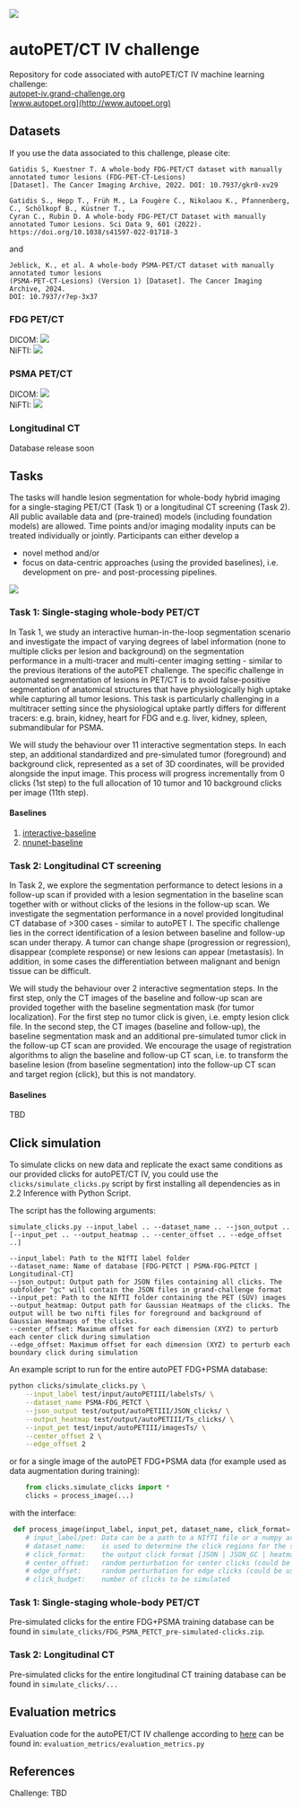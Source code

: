    ![](https://public.grand-challenge-user-content.org/b/807/autoPET-2025-banner-1_o53thn0.x20.jpeg)
   # autoPET/CT IV challenge
   Repository for code associated with autoPET/CT IV machine learning challenge: <br/> 
   [autopet-iv.grand-challenge.org](https://autopet-iv.grand-challenge.org/autopet-iv/) <br/>
   [www.autopet.org](http://www.autopet.org)
   
   ## Datasets				
   If you use the data associated to this challenge, please cite: <br/>
   
   ```
   Gatidis S, Kuestner T. A whole-body FDG-PET/CT dataset with manually annotated tumor lesions (FDG-PET-CT-Lesions) 
   [Dataset]. The Cancer Imaging Archive, 2022. DOI: 10.7937/gkr0-xv29

   Gatidis S., Hepp T., Früh M., La Fougère C., Nikolaou K., Pfannenberg, C., Schölkopf B., Küstner T., 
   Cyran C., Rubin D. A whole-body FDG-PET/CT Dataset with manually annotated Tumor Lesions. Sci Data 9, 601 (2022). 
   https://doi.org/10.1038/s41597-022-01718-3
   ```
   
   and
   <br/>
   
   ```
   Jeblick, K., et al. A whole-body PSMA-PET/CT dataset with manually annotated tumor lesions 
   (PSMA-PET-CT-Lesions) (Version 1) [Dataset]. The Cancer Imaging Archive, 2024.
   DOI: 10.7937/r7ep-3x37
   ```

### FDG PET/CT
DICOM: <a href="https://doi.org/10.7937/gkr0-xv29"><img src="https://img.shields.io/badge/DOI-10.7937%2Fgkr0--xv29-blue"></a>
<br/>
NiFTI: <a href="https://doi.org/10.57754/FDAT.wf9fy-txq84"><img src="https://img.shields.io/badge/DOI-10.57754%2FFDAT.wf9fy--txq84-blue"></a>
    
### PSMA PET/CT
DICOM:  <a href="https://doi.org/10.7937/r7ep-3x37 "><img src="https://img.shields.io/badge/DOI-10.7937%2Fr7ep--3x37-blue"></a>
<br/>
NiFTI: <a href="https://doi.org/10.57754/FDAT.6gjsg-zcg93"><img src="https://img.shields.io/badge/DOI-10.57754%2FFDAT.6gjsg--zcg93-blue"></a>

### Longitudinal CT
Database release soon

## Tasks
The tasks will handle lesion segmentation for whole-body hybrid imaging for a single-staging PET/CT (Task 1) or a longitudinal CT screening (Task 2). All public available data and (pre-trained) models (including foundation models) are allowed. Time points and/or imaging modality inputs can be treated individually or jointly. Participants can either develop a

- novel method and/or
- focus on data-centric approaches (using the provided baselines), i.e. development on pre- and post-processing pipelines.

![](https://public.grand-challenge-user-content.org/i/2025/03/23/53b754cd-e1d8-4b10-9bb7-f253acf14cc6.png)

### Task 1: Single-staging whole-body PET/CT
   
In Task 1, we study an interactive human-in-the-loop segmentation scenario and investigate the impact of varying degrees of label information (none to multiple clicks per lesion and background) on the segmentation performance in a multi-tracer and multi-center imaging setting - similar to the previous iterations of the autoPET challenge. The specific challenge in automated segmentation of lesions in PET/CT is to avoid false-positive segmentation of anatomical structures that have physiologically high uptake while capturing all tumor lesions. This task is particularly challenging in a multitracer setting since the physiological uptake partly differs for different tracers: e.g. brain, kidney, heart for FDG and e.g. liver, kidney, spleen, submandibular for PSMA.

We will study the behaviour over 11 interactive segmentation steps. In each step, an additional standardized and pre-simulated tumor (foreground) and background click, represented as a set of 3D coordinates, will be provided alongside the input image. This process will progress incrementally from 0 clicks (1st step) to the full allocation of 10 tumor and 10 background clicks per image (11th step). 

#### Baselines
1. [interactive-baseline](Task1/interactive-baseline/)
2. [nnunet-baseline](Task1/nnunet-baseline/)

### Task 2: Longitudinal CT screening
In Task 2, we explore the segmentation performance to detect lesions in a follow-up scan if provided with a lesion segmentation in the baseline scan together with or without clicks of the lesions in the follow-up scan. We investigate the segmentation performance in a novel provided longitudinal CT database of >300 cases - similar to autoPET I. The specific challenge lies in the correct identification of a lesion between baseline and follow-up scan under therapy. A tumor can change shape (progression or regression), disappear (complete response) or new lesions can appear (metastasis). In addition, in some cases the differentiation between malignant and benign tissue can be difficult.

We will study the behaviour over 2 interactive segmentation steps. In the first step, only the CT images of the baseline and follow-up scan are provided together with the baseline segmentation mask (for tumor localization). For the first step no tumor click is given, i.e. empty lesion click file. In the second step, the CT images (baseline and follow-up), the baseline segmentation mask and an additional pre-simulated tumor click in the follow-up CT scan are provided. We encourage the usage of registration algorithms to align the baseline and follow-up CT scan, i.e. to transform the baseline lesion (from baseline segmentation) into the follow-up CT scan and target region (click), but this is not mandatory.

#### Baselines
TBD

## Click simulation
To simulate clicks on new data and replicate the exact same conditions as our provided clicks for autoPET/CT IV, you could use the `clicks/simulate_clicks.py` script by first installing all dependencies as in 2.2 Inference with Python Script.

The script has the following arguments:

    simulate_clicks.py --input_label .. --dataset_name .. --json_output .. [--input_pet .. --output_heatmap .. --center_offset .. --edge_offset ..]

    --input_label: Path to the NIfTI label folder
    --dataset_name: Name of database [FDG-PETCT | PSMA-FDG-PETCT | Longitudinal-CT]
    --json_output: Output path for JSON files containing all clicks. The subfolder "gc" will contain the JSON files in grand-challenge format
    --input_pet: Path to the NIfTI folder containing the PET (SUV) images
    --output_heatmap: Output path for Gaussian Heatmaps of the clicks. The output will be two nifti files for foreground and background of Gaussian Heatmaps of the clicks.
    --center_offset: Maximum offset for each dimension (XYZ) to perturb each center click during simulation
    --edge_offset: Maximum offset for each dimension (XYZ) to perturb each boundary click during simulation

An example script to run for the entire autoPET FDG+PSMA database:

```bash
python clicks/simulate_clicks.py \
    --input_label test/input/autoPETIII/labelsTs/ \
    --dataset_name PSMA-FDG_PETCT \
    --json_output test/output/autoPETIII/JSON_clicks/ \
    --output_heatmap test/output/autoPETIII/Ts_clicks/ \
    --input_pet test/input/autoPETIII/imagesTs/ \
    --center_offset 2 \
    --edge_offset 2
```

or for a single image of the autoPET FDG+PSMA data (for example used as data augmentation during training):

```python
    from clicks.simulate_clicks import *
    clicks = process_image(...)
```

with the interface:
```python
 def process_image(input_label, input_pet, dataset_name, click_format='JSON', center_offset=None, edge_offset=None, click_budget=None):
    # input_label/pet: Data can be a path to a NIfTI file or a numpy array
    # dataset_name:    is used to determine the click regions for the specific database
    # click_format:    the output click format [JSON | JSON_GC | heatmap]
    # center_offset:   random perturbation for center clicks (could be used as data augmentation for training)
    # edge_offset:     random perturbation for edge clicks (could be used as data augmentation for training)
    # click_budget:    number of clicks to be simulated
```


### Task 1: Single-staging whole-body PET/CT
Pre-simulated clicks for the entire FDG+PSMA training database can be found in `simulate_clicks/FDG_PSMA_PETCT_pre-simulated-clicks.zip`.

### Task 2: Longitudinal CT
Pre-simulated clicks for the entire longitudinal CT training database can be found in `simulate_clicks/...`

## Evaluation metrics
Evaluation code for the autoPET/CT IV challenge according to [here](https://autopet-iv.grand-challenge.org/evaluation-and-ranking/) can be found in: `evaluation_metrics/evaluation_metrics.py`

## References
Challenge: TBD<br/>
   
   
   
   
   
   
   
